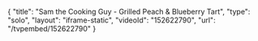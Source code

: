 {
    "title": "Sam the Cooking Guy - Grilled Peach & Blueberry Tart",
    "type": "solo",
    "layout": "iframe-static",
    "videoId": "152622790",
    "url": "\/tvpembed\/152622790"
}